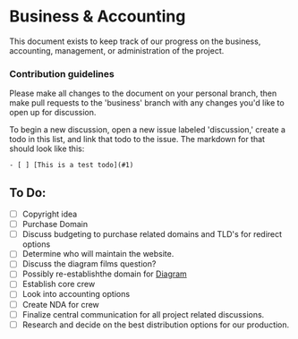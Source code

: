 # Business & Accounting

This document exists to keep track of our progress on the business, accounting, management, or administration of the project.

### Contribution guidelines

Please make all changes to the document on your personal branch, then make pull requests to the 'business' branch with any changes you'd like to open up for discussion.

To begin a new discussion, open a new issue labeled 'discussion,' create a todo in this list, and link that todo to the issue. The markdown for that should look like this:

``` gfm
- [ ] [This is a test todo](#1)
```

## To Do:
- [ ] Copyright idea
- [ ] Purchase Domain
- [ ] Discuss budgeting to purchase related domains and TLD's for redirect options
- [ ] Determine who will maintain the website.
- [ ] Discuss the diagram films question?
- [ ] Possibly re-establishthe domain for [Diagram](http://www.diagramfilms.com)
- [ ] Establish core crew
- [ ] Look into accounting options
- [ ] Create NDA for crew
- [ ] Finalize central communication for all project related discussions.
- [ ] Research and decide on the best distribution options for our production.
